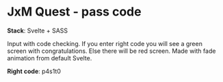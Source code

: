 # JxM Quest - pass code

**Stack**: Svelte + SASS

Input with code checking. If you enter right code you will see a green screen with congratulations. Else there will be red screen.
Made with fade animation from default Svelte.

**Right code**: p4s1t0

